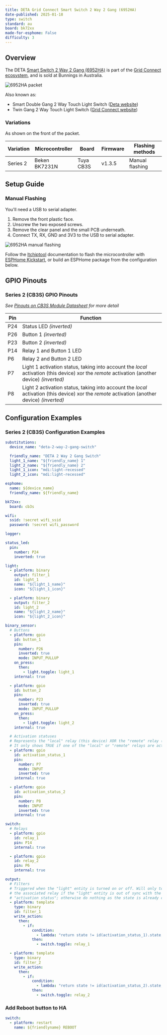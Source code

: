 ```yaml
---
title: DETA Grid Connect Smart Switch 2 Way 2 Gang (6952HA)
date-published: 2025-01-18
type: switch
standard: au
board: bk72xx
made-for-esphome: False
difficulty: 3
---
```


## Overview

The DETA [Smart Switch 2 Way 2 Gang (6952HA)](https://www.bunnings.com.au/deta-switch-smart-grid-2-way-2-gang_p0346911) is part of the [Grid Connect ecosystem](https://grid-connect.com.au/), and is sold at Bunnings in Australia.

![6952HA packet](./6952HA-packet.jpg "DETA 6952HA packet, with 'Series 2' highlighted.")

Also known as:

- Smart Double Gang 2 Way Touch Light Switch ([Deta website](https://detaelectrical.com.au/product/deta-grid-connect-smart-double-gang-2-way-touch-light-switch/))
- Twin Gang 2 Way Touch Light Switch ([Grid Connect website](https://grid-connect.com.au/download/6952ha/))

### Variations

As shown on the front of the packet.

| Variation   | Microcontroller | Board     | Firmware | Flashing methods |
| ----------- | --------------- | --------- | -------- | ---------------- |
| Series 2    | Beken BK7231N   | Tuya CB3S | v1.3.5   | Manual flashing  |

## Setup Guide

### Manual Flashing

You'll need a USB to serial adapter.

1. Remove the front plastic face.
2. Unscrew the two exposed screws.
3. Remove the clear panel and the small PCB underneath.
4. Connect TX, RX, GND and 3V3 to the USB to serial adapter.

![6952HA manual flashing](./6952HA-manual-flashing.jpg "DETA 6952HA board connected to a USB to serial adapter.")

Follow the [ltchiptool](https://github.com/libretiny-eu/ltchiptool) documentation to flash the microcontroller with [ESPHome Kickstart](https://github.com/libretiny-eu/esphome-kickstart/releases), or build an ESPHome package from the configuration below.

## GPIO Pinouts

### Series 2 (CB3S) GPIO Pinouts

_See [Pinouts on CB3S Module Datasheet](https://developer.tuya.com/en/docs/iot/cb3s?id=Kai94mec0s076#title-5-Pin%20definition) for more detail_

| Pin    | Function                                                                          |
| ------ | --------------------------------------------------------------------------------- |
| P24    | Status LED  _(inverted)_ |
| P26    | Button 1 _(inverted)_ |
| P23    | Button 2 _(inverted)_ |
| P14    | Relay 1 and Button 1 LED |
| P6    | Relay 2 and Button 2 LED |
| P7     | Light 1 activation status, taking into account the _local_ activation (this device) xor the _remote_ activation (another device) _(inverted)_     |
| P8     | Light 2 activation status, taking into account the _local_ activation (this device) xor the _remote_ activation (another device) _(inverted)_     |

## Configuration Examples

### Series 2 (CB3S) Configuration Examples

```yaml
substitutions:
  device_name: "deta-2-way-2-gang-switch"

  friendly_name: "DETA 2 Way 2 Gang Switch"
  light_1_name: "${friendly_name} 1"
  light_2_name: "${friendly_name} 2"
  light_1_icon: "mdi:light-recessed"
  light_2_icon: "mdi:light-recessed"

esphome:
  name: ${device_name}
  friendly_name: ${friendly_name}

bk72xx:
  board: cb3s

wifi:
  ssid: !secret wifi_ssid
  password: !secret wifi_password

logger:

status_led:
  pin:
    number: P24
    inverted: true

light:
  - platform: binary
    output: filter_1
    id: light_1
    name: "${light_1_name}"
    icon: "${light_1_icon}"

  - platform: binary
    output: filter_2
    id: light_2
    name: "${light_2_name}"
    icon: "${light_2_icon}"

binary_sensor:
  # Buttons
  - platform: gpio
    id: button_1
    pin:
      number: P26
      inverted: true
      mode: INPUT_PULLUP
    on_press:
      then:
        - light.toggle: light_1
    internal: true

  - platform: gpio
    id: button_2
    pin:
      number: P23
      inverted: true
      mode: INPUT_PULLUP
    on_press:
      then:
        - light.toggle: light_2
    internal: true

  # Activation statuses
  # Represents the "local" relay (this device) XOR the "remote" relay (another device).
  # It only shows TRUE if one of the "local" or "remote" relays are active, but not both.
  - platform: gpio
    id: activation_status_1
    pin:
      number: P7
      mode: INPUT
      inverted: true  
    internal: true

  - platform: gpio
    id: activation_status_2
    pin:
      number: P8
      mode: INPUT
      inverted: true  
    internal: true

switch:
  # Relays
  - platform: gpio
    id: relay_1
    pin: P14
    internal: true

  - platform: gpio
    id: relay_2
    pin: P6
    internal: true

output:
  # Filters
  # Triggered when the "light" entity is turned on or off. Will only toggle
  # the associated relay if the "light" entity is out of sync with the
  # "activation status"; otherwise do nothing as the state is already correct.Z
  - platform: template
    type: binary
    id: filter_1
    write_action:
      then:
        - if:
            condition:
              - lambda: "return state != id(activation_status_1).state;"
            then:
              - switch.toggle: relay_1

  - platform: template
    type: binary
    id: filter_2
    write_action:
      then:
        - if:
            condition:
              - lambda: "return state != id(activation_status_2).state;"
            then:
              - switch.toggle: relay_2
```

### Add Reboot button to HA

```yaml
switch:
  - platform: restart
    name: ${friendlyname} REBOOT
```
